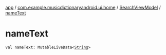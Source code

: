 [app](../../index.md) / [com.example.musicdictionaryandroid.ui.home](../index.md) / [SearchViewModel](index.md) / [nameText](./name-text.md)

# nameText

`val nameText: MutableLiveData<`[`String`](https://kotlinlang.org/api/latest/jvm/stdlib/kotlin/-string/index.html)`>`